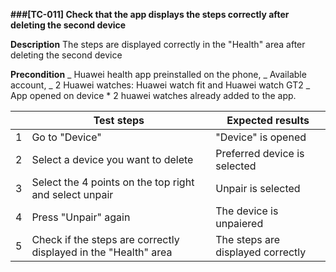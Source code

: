 **###[TC-011] Check that the app displays the steps correctly after deleting the second device**

**Description**
The steps are displayed correctly in the "Health" area after deleting the second device

**Precondition**
_ Huawei health app preinstalled on the phone,
_ Available account,
_ 2 Huawei watches: Huawei watch fit and Huawei watch GT2
_ App opened on device \* 2 huawei watches already added to the app.

|     | **Test steps**                                                  | **Expected results**              |
| --- | --------------------------------------------------------------- | --------------------------------- |
| 1   | Go to "Device"                                                  | "Device" is opened                |
| 2   | Select a device you want to delete                              | Preferred device is selected      |
| 3   | Select the 4 points on the top right and select unpair          | Unpair is selected                |
| 4   | Press "Unpair" again                                            | The device is unpaiered           |
| 5   | Check if the steps are correctly displayed in the "Health" area | The steps are displayed correctly |

